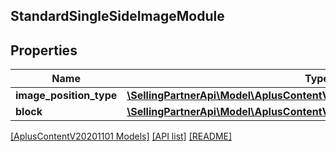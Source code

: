 ## StandardSingleSideImageModule

## Properties

Name | Type | Description | Notes
------------ | ------------- | ------------- | -------------
**image_position_type** | [**\SellingPartnerApi\Model\AplusContentV20201101\PositionType**](PositionType.md) |  |
**block** | [**\SellingPartnerApi\Model\AplusContentV20201101\StandardImageTextBlock**](StandardImageTextBlock.md) |  | [optional]

[[AplusContentV20201101 Models]](../) [[API list]](../../Api) [[README]](../../../README.md)
